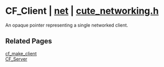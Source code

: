 # CF_Client | [net](https://github.com/RandyGaul/cute_framework/blob/master/docs/net_readme.md) | [cute_networking.h](https://github.com/RandyGaul/cute_framework/blob/master/include/cute_networking.h)

An opaque pointer representing a single networked client.

## Related Pages

[cf_make_client](https://github.com/RandyGaul/cute_framework/blob/master/docs/net/cf_make_client.md)  
[CF_Server](https://github.com/RandyGaul/cute_framework/blob/master/docs/net/cf_server.md)  
